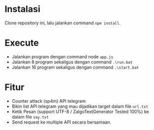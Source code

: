 # Instalasi

Clone repository ini, lalu jalankan command `npm install`.

# Execute

- Jalankan program dengan command node `app.js`
- Jalankan 8 program sekaligus dengan command `.\run.bat`
- Jalankan 16 program sekaligus dengan command `.\start.bat`


# Fitur

- Counter attack (sp4m) API telegram
- Bikin list API telegram yang mau dijadikan target dalam file `url.txt`
- Ketik Pesan (support UTF-8 / ZalgoTextGenerator Tested 100%) ke dalam file `say.txt`
- Send request ke multiple API secara bersamaan.
